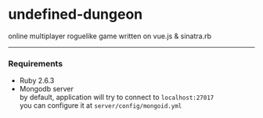 # undefined-dungeon
online multiplayer roguelike game written on vue.js &amp; sinatra.rb

---
### Requirements
- Ruby 2.6.3
- Mongodb server  
  by default, application will try to connect to `localhost:27017`  
  you can configure it at `server/config/mongoid.yml`